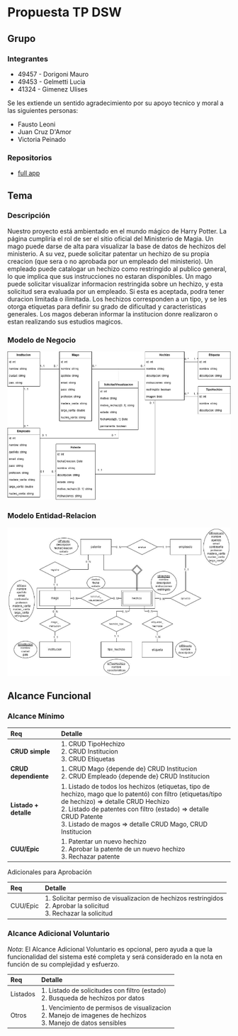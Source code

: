 # Propuesta TP DSW

## Grupo

### Integrantes

- 49457 - Dorigoni Mauro
- 49453 - Gelmetti Lucia
- 41324 - Gimenez Ulises

Se les extiende un sentido agradecimiento por su apoyo tecnico y moral a las siguientes personas:

- Fausto Leoni
- Juan Cruz D'Amor
- Victoria Peinado

### Repositorios

- [full app](https://github.com/Mauro-Dorigoni/DesarrolloSoftware-2024/tree/main/TPI)

## Tema

### Descripción

Nuestro proyecto está ambientado en el mundo mágico de Harry Potter. La página cumpliría el rol de ser el sitio oficial del Ministerio de Magia. Un mago puede darse de alta para visualizar la base de datos de hechizos del ministerio. A su vez, puede solicitar patentar un hechizo de su propia creacion (que sera o no aprobada por un empleado del ministerio).
Un empleado puede catalogar un hechizo como restringido al publico general, lo que implica que sus instrucciones no estaran disponibles.
Un mago puede solicitar visualizar informacion restringida sobre un hechizo, y esta solicitud sera evaluada por un empleado. Si esta es aceptada, podra tener duracion limitada o ilimitada.
Los hechizos corresponden a un tipo, y se les otorga etiquetas para definir su grado de dificultad y
caracteristicas generales.
Los magos deberan informar la institucion donre realizaron o estan realizando sus estudios magicos.

### Modelo de Negocio

![](./assets/media/ModeloDominioDSW.drawio.png)

### Modelo Entidad-Relacion

![](https://github.com/Mauro-Dorigoni/DesarrolloSoftware-2024/blob/main/assets/media/DER_TP_IntegradorDS_HP.jpeg)

## Alcance Funcional

### Alcance Mínimo

| Req      | Detalle                                                      |
| :------- | :----------------------------------------------------------- |
| **CRUD simple**          | 1. CRUD TipoHechizo <br> 2. CRUD Institucion <br> 3. CRUD Etiquetas |
| **CRUD dependiente**     | 1. CRUD Mago {depende de} CRUD Institucion <br> 2. CRUD Empleado {depende de} CRUD Institucion |
| **Listado + detalle**    | 1. Listado de todos los hechizos (etiquetas, tipo de hechizo, mago que lo patentó) con filtro (etiquetas/tipo de hechizo) => detalle CRUD Hechizo <br> 2. Listado de patentes con filtro (estado) => detalle CRUD Patente <br> 3. Listado de magos => detalle CRUD Mago, CRUD Institucion |
| **CUU/Epic**             | 1. Patentar un nuevo hechizo <br> 2. Aprobar la patente de un nuevo hechizo <br> 3. Rechazar patente |


Adicionales para Aprobación

| Req      | Detalle                                                      |
| :------- | :----------------------------------------------------------- |
| CUU/Epic | 1. Solicitar permiso de visualizacion de hechizos restringidos <br> 2. Aprobar la solicitud <br> 3. Rechazar la solicitud |

### Alcance Adicional Voluntario

_Nota_: El Alcance Adicional Voluntario es opcional, pero ayuda a que la funcionalidad del sistema esté completa y será considerado en la nota en función de su complejidad y esfuerzo.

| Req      | Detalle                                                                        |
| :------- | :----------------------------------------------------------------------------- |
| Listados | 1. Listado de solicitudes con filtro (estado) <br> 2. Busqueda de hechizos por datos |
| Otros    | 1. Vencimiento de permisos de visualizacion <br> 2. Manejo de imagenes de hechizos <br> 3. Manejo de datos sensibles |

